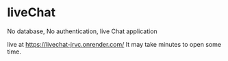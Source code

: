 # liveChat
No database, No authentication, live Chat application

live at https://livechat-jrvc.onrender.com/
It may take minutes to open some time.
